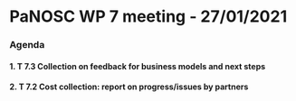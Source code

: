 # PaNOSC WP 7 meeting - 27/01/2021

### Agenda

#### 1. T 7.3 Collection on feedback for business models and next steps
#### 2. T 7.2 Cost collection: report on progress/issues by partners
